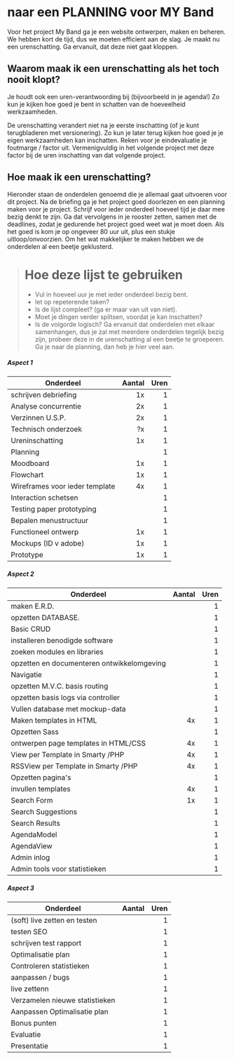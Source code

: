 # naar een PLANNING voor MY Band 
Voor het project My Band ga je een website ontwerpen, maken en beheren. We hebben kort de tijd, dus we moeten efficient aan de slag.
Je maakt nu een urenschatting. Ga ervanuit, dat deze niet gaat kloppen.

## Waarom maak ik een urenschatting als het toch nooit klopt?
Je houdt ook een uren-verantwoording bij (bijvoorbeeld in je agenda!)
Zo kun je kijken hoe goed je bent in schatten van de hoeveelheid werkzaamheden.

De urenschatting verandert niet na je eerste inschatting (of je kunt terugbladeren met versionering). Zo kun je later terug kijken hoe goed je je eigen werkzaamheden kan inschatten. Reken voor je eindevaluatie je foutmarge / factor uit. Vermenigvuldig in het volgende project met deze factor bij de uren inschatting van dat volgende project.

## Hoe maak ik een urenschatting?
Hieronder staan de onderdelen genoemd die je allemaal gaat uitvoeren voor dit project. Na de briefing ga je het project goed doorlezen en een planning maken voor je project. Schrijf voor ieder onderdeel hoeveel tijd je daar mee bezig denkt te zijn. Ga dat vervolgens in je rooster zetten, samen met de deadlines, zodat je gedurende het project goed weet wat je moet doen. 
Als het goed is kom je op ongeveer 80 uur uit, plus een stukje uitloop/onvoorzien. Om het wat makkelijker te maken hebben we de onderdelen al een beetje geklusterd.

> # Hoe deze lijst te gebruiken
> * Vul in hoeveel uur je met ieder onderdeel bezig bent.
> * let op repeterende taken? 
> * Is de lijst compleet? (ga er maar van uit van niet).
> * Moet je dingen verder splitsen, voordat je kan inschatten? 
> * Is de volgorde logisch? Ga ervanuit dat onderdelen met elkaar samenhangen, dus je zal met meerdere onderdelen tegelijk bezig zijn,  probeer deze in de urenschatting al een beetje te groeperen.
Ga je naar de planning, dan heb je hier veel aan.

##### Aspect 1
| Onderdeel        | Aantal           |  Uren           |
| ------------- |-------------:|-------------:| 
| schrijven debriefing           |1x       | 1  | 
| Analyse concurrentie           |2x       | 1  | 
| Verzinnen U.S.P.               | 2x      | 1  |
| Technisch onderzoek            |?x       | 1  | 
| Ureninschatting                | 1x      | 1  | 
| Planning                       |         | 1  |
| Moodboard                      |      1x | 1  |
| Flowchart                      |      1x | 1  |
| Wireframes voor ieder template |      4x | 1  |
| Interaction schetsen           |         | 1  |
| Testing paper prototyping      |         | 1  |
| Bepalen menustructuur          |         | 1  |
| Functioneel ontwerp            |      1x | 1  |
| Mockups (ID v adobe)           |      1x | 1  |
| Prototype                      |      1x | 1  |

##### Aspect 2
| Onderdeel        | Aantal           |  Uren           |
| ------------- |-------------:|-------------:| 
| maken E.R.D.                               |       | 1  |
| opzetten DATABASE.                         |       | 1  |
| Basic CRUD                                 |       | 1  |
| installeren benodigde software             |       | 1  |
| zoeken modules en libraries                |       | 1  |
| opzetten en documenteren ontwikkelomgeving |       | 1  |
| Navigatie                                  |       | 1  |
| opzetten M.V.C. basis routing              |       | 1  |
| opzetten basis logs via controller         |       | 1  |
| Vullen database met mockup-data            |       | 1  | 
| Maken templates in HTML                    |   4x  | 1  | 
| Opzetten Sass                              |       | 1  | 
| ontwerpen page templates in HTML/CSS       |   4x  | 1  | 
| View per Template in Smarty /PHP           |   4x  | 1  | 
| RSSView per Template in Smarty /PHP        |   4x  | 1  | 
| Opzetten pagina's                          |       | 1  | 
| invullen templates                         |   4x  | 1  | 
| Search Form                                |    1x | 1  | 
| Search Suggestions                         |       | 1  | 
| Search Results                             |       | 1  | 
| AgendaModel                                |       | 1  | 
| AgendaView                                 |       | 1  | 
| Admin inlog                                |       | 1  | 
| Admin tools voor statistieken              |       | 1  | 

##### Aspect 3
| Onderdeel        | Aantal           |  Uren           |
| ------------- |-------------:|-------------:| 
| (soft) live zetten en testen   |       | 1  |
| testen SEO                     |       | 1  |
| schrijven test rapport         |       | 1  |
| Optimalisatie plan             |       | 1  |
| Controleren statistieken       |       | 1  |
| aanpassen / bugs               |       | 1  |
| live zettenn                   |       | 1  |
| Verzamelen nieuwe statistieken |       | 1  |
| Aanpassen Optimalisatie plan   |       | 1  |
| Bonus punten                   |       | 1  |
| Evaluatie                      |       | 1  |
| Presentatie                    |       | 1  |

